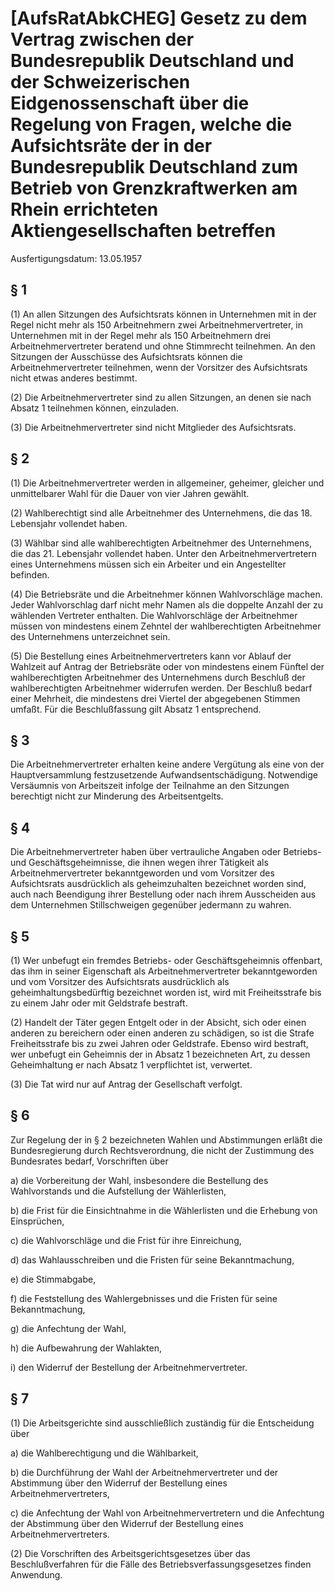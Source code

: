 # [AufsRatAbkCHEG] Gesetz zu dem Vertrag zwischen der Bundesrepublik Deutschland und der Schweizerischen Eidgenossenschaft über die Regelung von Fragen, welche die Aufsichtsräte der in der Bundesrepublik Deutschland zum Betrieb von Grenzkraftwerken am Rhein errichteten Aktiengesellschaften betreffen

Ausfertigungsdatum: 13.05.1957

 

## § 1

(1) An allen Sitzungen des Aufsichtsrats können in Unternehmen mit in der Regel nicht mehr als 150 Arbeitnehmern zwei Arbeitnehmervertreter, in Unternehmen mit in der Regel mehr als 150 Arbeitnehmern drei Arbeitnehmervertreter beratend und ohne Stimmrecht teilnehmen. An den Sitzungen der Ausschüsse des Aufsichtsrats können die Arbeitnehmervertreter teilnehmen, wenn der Vorsitzer des Aufsichtsrats nicht etwas anderes bestimmt.

(2) Die Arbeitnehmervertreter sind zu allen Sitzungen, an denen sie nach Absatz 1 teilnehmen können, einzuladen.

(3) Die Arbeitnehmervertreter sind nicht Mitglieder des Aufsichtsrats.


## § 2

(1) Die Arbeitnehmervertreter werden in allgemeiner, geheimer, gleicher und unmittelbarer Wahl für die Dauer von vier Jahren gewählt.

(2) Wahlberechtigt sind alle Arbeitnehmer des Unternehmens, die das 18. Lebensjahr vollendet haben.

(3) Wählbar sind alle wahlberechtigten Arbeitnehmer des Unternehmens, die das 21. Lebensjahr vollendet haben. Unter den Arbeitnehmervertretern eines Unternehmens müssen sich ein Arbeiter und ein Angestellter befinden.

(4) Die Betriebsräte und die Arbeitnehmer können Wahlvorschläge machen. Jeder Wahlvorschlag darf nicht mehr Namen als die doppelte Anzahl der zu wählenden Vertreter enthalten. Die Wahlvorschläge der Arbeitnehmer müssen von mindestens einem Zehntel der wahlberechtigten Arbeitnehmer des Unternehmens unterzeichnet sein.

(5) Die Bestellung eines Arbeitnehmervertreters kann vor Ablauf der Wahlzeit auf Antrag der Betriebsräte oder von mindestens einem Fünftel der wahlberechtigten Arbeitnehmer des Unternehmens durch Beschluß der wahlberechtigten Arbeitnehmer widerrufen werden. Der Beschluß bedarf einer Mehrheit, die mindestens drei Viertel der abgegebenen Stimmen umfaßt. Für die Beschlußfassung gilt Absatz 1 entsprechend.


## § 3

Die Arbeitnehmervertreter erhalten keine andere Vergütung als eine von der Hauptversammlung festzusetzende Aufwandsentschädigung. Notwendige Versäumnis von Arbeitszeit infolge der Teilnahme an den Sitzungen berechtigt nicht zur Minderung des Arbeitsentgelts.


## § 4

Die Arbeitnehmervertreter haben über vertrauliche Angaben oder Betriebs- und Geschäftsgeheimnisse, die ihnen wegen ihrer Tätigkeit als Arbeitnehmervertreter bekanntgeworden und vom Vorsitzer des Aufsichtsrats ausdrücklich als geheimzuhalten bezeichnet worden sind, auch nach Beendigung ihrer Bestellung oder nach ihrem Ausscheiden aus dem Unternehmen Stillschweigen gegenüber jedermann zu wahren.


## § 5

(1) Wer unbefugt ein fremdes Betriebs- oder Geschäftsgeheimnis offenbart, das ihm in seiner Eigenschaft als Arbeitnehmervertreter bekanntgeworden und vom Vorsitzer des Aufsichtsrats ausdrücklich als geheimhaltungsbedürftig bezeichnet worden ist, wird mit Freiheitsstrafe bis zu einem Jahr oder mit Geldstrafe bestraft.

(2) Handelt der Täter gegen Entgelt oder in der Absicht, sich oder einen anderen zu bereichern oder einen anderen zu schädigen, so ist die Strafe Freiheitsstrafe bis zu zwei Jahren oder Geldstrafe. Ebenso wird bestraft, wer unbefugt ein Geheimnis der in Absatz 1 bezeichneten Art, zu dessen Geheimhaltung er nach Absatz 1 verpflichtet ist, verwertet.

(3) Die Tat wird nur auf Antrag der Gesellschaft verfolgt.


## § 6

Zur Regelung der in § 2 bezeichneten Wahlen und Abstimmungen erläßt die Bundesregierung durch Rechtsverordnung, die nicht der Zustimmung des Bundesrates bedarf, Vorschriften über

a) die Vorbereitung der Wahl, insbesondere die Bestellung des Wahlvorstands und die Aufstellung der Wählerlisten,

b) die Frist für die Einsichtnahme in die Wählerlisten und die Erhebung von Einsprüchen,

c) die Wahlvorschläge und die Frist für ihre Einreichung,

d) das Wahlausschreiben und die Fristen für seine Bekanntmachung,

e) die Stimmabgabe,

f) die Feststellung des Wahlergebnisses und die Fristen für seine Bekanntmachung,

g) die Anfechtung der Wahl,

h) die Aufbewahrung der Wahlakten,

i) den Widerruf der Bestellung der Arbeitnehmervertreter.


## § 7

(1) Die Arbeitsgerichte sind ausschließlich zuständig für die Entscheidung über

a) die Wahlberechtigung und die Wählbarkeit,

b) die Durchführung der Wahl der Arbeitnehmervertreter und der Abstimmung über den Widerruf der Bestellung eines Arbeitnehmervertreters,

c) die Anfechtung der Wahl von Arbeitnehmervertretern und die Anfechtung der Abstimmung über den Widerruf der Bestellung eines Arbeitnehmervertreters.

(2) Die Vorschriften des Arbeitsgerichtsgesetzes über das Beschlußverfahren für die Fälle des Betriebsverfassungsgesetzes finden Anwendung.
